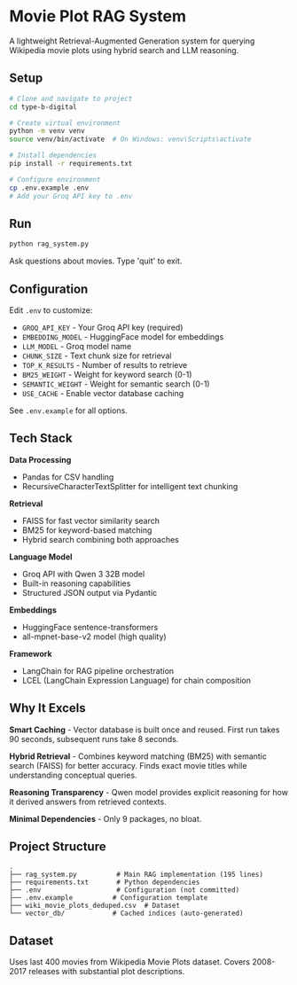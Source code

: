 # Movie Plot RAG System

A lightweight Retrieval-Augmented Generation system for querying Wikipedia movie plots using hybrid search and LLM reasoning.

## Setup

```bash
# Clone and navigate to project
cd type-b-digital

# Create virtual environment
python -m venv venv
source venv/bin/activate  # On Windows: venv\Scripts\activate

# Install dependencies
pip install -r requirements.txt

# Configure environment
cp .env.example .env
# Add your Groq API key to .env
```

## Run

```bash
python rag_system.py
```

Ask questions about movies. Type 'quit' to exit.

## Configuration

Edit `.env` to customize:

- `GROQ_API_KEY` - Your Groq API key (required)
- `EMBEDDING_MODEL` - HuggingFace model for embeddings
- `LLM_MODEL` - Groq model name
- `CHUNK_SIZE` - Text chunk size for retrieval
- `TOP_K_RESULTS` - Number of results to retrieve
- `BM25_WEIGHT` - Weight for keyword search (0-1)
- `SEMANTIC_WEIGHT` - Weight for semantic search (0-1)
- `USE_CACHE` - Enable vector database caching

See `.env.example` for all options.

## Tech Stack

**Data Processing**
- Pandas for CSV handling
- RecursiveCharacterTextSplitter for intelligent text chunking

**Retrieval**
- FAISS for fast vector similarity search
- BM25 for keyword-based matching
- Hybrid search combining both approaches

**Language Model**
- Groq API with Qwen 3 32B model
- Built-in reasoning capabilities
- Structured JSON output via Pydantic

**Embeddings**
- HuggingFace sentence-transformers
- all-mpnet-base-v2 model (high quality)

**Framework**
- LangChain for RAG pipeline orchestration
- LCEL (LangChain Expression Language) for chain composition

## Why It Excels

**Smart Caching** - Vector database is built once and reused. First run takes 90 seconds, subsequent runs take 8 seconds.

**Hybrid Retrieval** - Combines keyword matching (BM25) with semantic search (FAISS) for better accuracy. Finds exact movie titles while understanding conceptual queries.

**Reasoning Transparency** - Qwen model provides explicit reasoning for how it derived answers from retrieved contexts.

**Minimal Dependencies** - Only 9 packages, no bloat. 

## Project Structure

```
.
├── rag_system.py          # Main RAG implementation (195 lines)
├── requirements.txt       # Python dependencies
├── .env                   # Configuration (not committed)
├── .env.example          # Configuration template
├── wiki_movie_plots_deduped.csv  # Dataset
└── vector_db/            # Cached indices (auto-generated)
```

## Dataset

Uses last 400 movies from Wikipedia Movie Plots dataset. Covers 2008-2017 releases with substantial plot descriptions.

